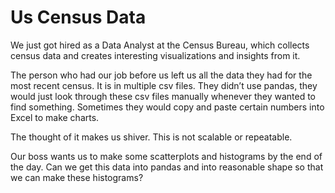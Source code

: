 # Us Census Data 
We just got hired as a Data Analyst at the Census Bureau, which collects census data and creates interesting visualizations and insights from it.

The person who had our job before us left us all the data they had for the most recent census. It is in multiple csv files. They didn’t use pandas, they would just look through these csv files manually whenever they wanted to find something. Sometimes they would copy and paste certain numbers into Excel to make charts.

The thought of it makes us shiver. This is not scalable or repeatable.

Our boss wants us to make some scatterplots and histograms by the end of the day. Can we get this data into pandas and into reasonable shape so that we can make these histograms?


